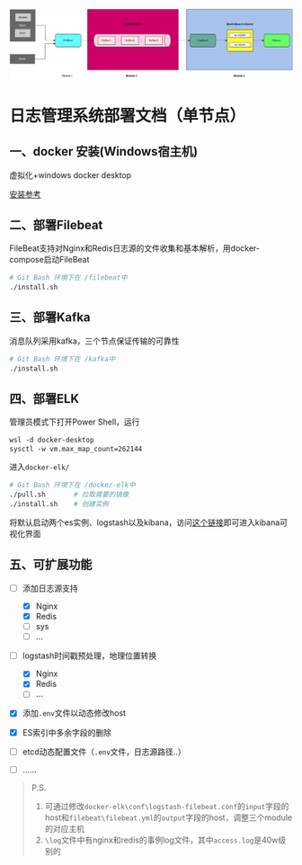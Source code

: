 ![分布式架构图](./images/分布式架构图.jpg)

# 日志管理系统部署文档（单节点）

## 一、docker 安装(Windows宿主机)

虚拟化+windows docker desktop

[安装参考](https://zhuanlan.zhihu.com/p/510922099)



## 二、部署Filebeat

FileBeat支持对Nginx和Redis日志源的文件收集和基本解析，用docker-compose启动FileBeat

```bash
# Git Bash 环境下在 /filebeat中
./install.sh
```



## 三、部署Kafka

消息队列采用kafka，三个节点保证传输的可靠性

```bash
# Git Bash 环境下在 /kafka中
./install.sh
```



## 四、部署ELK

管理员模式下打开Power Shell，运行

```
wsl -d docker-desktop
sysctl -w vm.max_map_count=262144
```

进入`docker-elk/`

```bash
# Git Bash 环境下在 /docker-elk中
./pull.sh		# 拉取需要的镜像
./install.sh	# 创建实例
```

将默认启动两个es实例、logstash以及kibana，访问[这个链接](http://localhost:5601/)即可进入kibana可视化界面



## 五、可扩展功能

- [ ] 添加日志源支持
    - [x] Nginx
    - [x] Redis
    - [ ] sys
    - [ ] ...
- [ ] logstash时间戳预处理，地理位置转换
    - [x] Nginx
    - [x] Redis
    - [ ] ...
- [x] 添加`.env`文件以动态修改host
- [x] ES索引中多余字段的删除
- [ ] etcd动态配置文件（`.env`文件，日志源路径..）
- [ ] ……



> P.S. 
>
> 1. 可通过修改`docker-elk\conf\logstash-filebeat.conf`的`input`字段的host和`filebeat\filebeat.yml`的`output`字段的host，调整三个module的对应主机
> 2. `\log`文件中有nginx和redis的事例log文件，其中`access.log`是40w级别的